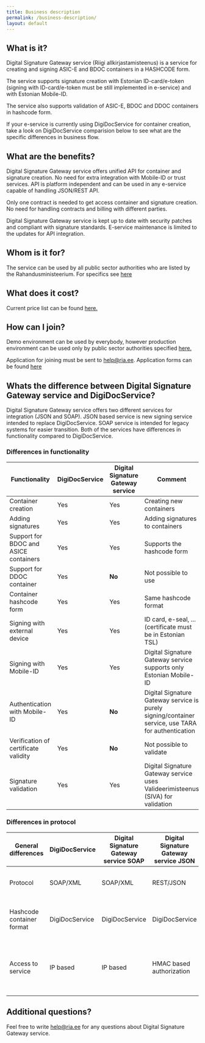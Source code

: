 ```yaml
---
title: Business description
permalink: /business-description/
layout: default
---
```

## What is it?

Digital Signature Gateway service (Riigi allkirjastamisteenus) is a service for creating and signing ASIC-E and BDOC containers in a HASHCODE form. 

The service supports signature creation with Estonian ID-card/e-token (signing with ID-card/e-token must be still implemented in e-service) and with Estonian Mobile-ID. 

The service also supports validation of ASIC-E, BDOC and DDOC containers in hashcode form. 

If your e-service is currently using DigiDocService for container creation, take a look on DigiDocService comparision below to see what are the specific differences in business flow.

## What are the benefits?

Digital Signature Gateway service offers unified API for container and signature creation. No need for extra integration with Mobile-ID or trust services. 
API is platform independent and can be used in any e-service capable of handling JSON/REST API.

Only one contract is needed to get access container and signature creation. No need for handling contracts and billing with different parties. 

Digital Signature Gateway service is kept up to date with security patches and compliant with signature standards. E-service maintenance is limited to the updates for API integration. 

## Whom is it for?

The service can be used by all public sector authorities who are listed by the Rahandusministeerium. For specifics see [here](https://www.ria.ee/et/riigi-infosusteem/eid/partnerile.html#allkirjastamisteenus)

## What does it cost?

Current price list can be found [here.](https://www.ria.ee/et/riigi-infosusteem/eid/partnerile.html#allkirjastamisteenus)

## How can I join?

Demo environment can be used by everybody, however production environment can be used only by public sector authorities specified [here.](#whom-is-it-for)

Application for joining must be sent to help@ria.ee. Application forms can be found [here](https://www.ria.ee/et/riigi-infosusteem/eid/partnerile.html#allkirjastamisteenus)

## Whats the difference between Digital Signature Gateway service and DigiDocService?

Digital Signature Gateway service offers two different services for integration (JSON and SOAP). JSON based service is new signing service intended to replace DigiDocService.
SOAP service is intended for legacy systems for easier transition. Both of the services have differences in functionality compared to DigiDocService.

### Differences in functionality

| **Functionality** | **DigiDocService** | **Digital Signature Gateway service** |  **Comment** | 
|-------------------|--------------------|----------|--------------|
| Container creation | Yes | Yes | Creating new containers |
| Adding signatures | Yes | Yes | Adding signatures to containers |
| Support for BDOC and ASICE containers | Yes | Yes | Supports the hashcode form |
| Support for DDOC container | Yes | **No** | Not possible to use |
| Container hashcode form | Yes | Yes | Same hashcode format |
| Signing with external device | Yes | Yes | ID card, e-seal, ... (certificate must be in Estonian TSL) |
| Signing with Mobile-ID | Yes | Yes | Digital Signature Gateway service supports only Estonian Mobile-ID |
| Authentication with Mobile-ID | Yes | **No** | Digital Signature Gateway service is purely signing/container service, use TARA for authentication |
| Verification of certificate validity | Yes | **No** | Not possible to validate |
| Signature validation | Yes | Yes | Digital Signature Gateway service uses Valideerimisteenus (SIVA) for validation |

### Differences in protocol

| **General differences** | **DigiDocService** | **Digital Signature Gateway service SOAP**  | **Digital Signature Gateway service JSON** |  **Comment** | 
|-------------------------|--------------------|--------------------------------------|-------------------------------------|--------------|
| Protocol | SOAP/XML | SOAP/XML | REST/JSON | JSON API is described in WADL |
| Hashcode container format | DigiDocService | DigiDocService | DigiDocService | Same hahscode container format is used |
| Access to service | IP based | IP based | HMAC based authorization | JSON service each request must be signed by e-service |

## Additional questions?

Feel free to write help@ria.ee for any questions about Digital Signature Gateway service.

